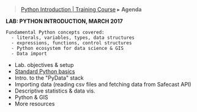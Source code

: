 > [Python Introduction | Training Course](agenda-python.md) ▸ **Agenda**

**LAB: PYTHON INTRODUCTION, MARCH 2017**

```
Fundamental Python concepts covered:
  - literals, variables, types, data structures
  - expressions, functions, control structures
  - Python ecosystem for data science & GIS
  - Data import

```

* Lab. objectives & setup 
* [Standard Python basics](python-basics.md)
* Intro. to the "PyData" stack
* Importing data (reading csv files and fetching data from Safecast API)
* Descriptive statistics & data vis.
* Python & GIS
* More resources
 
